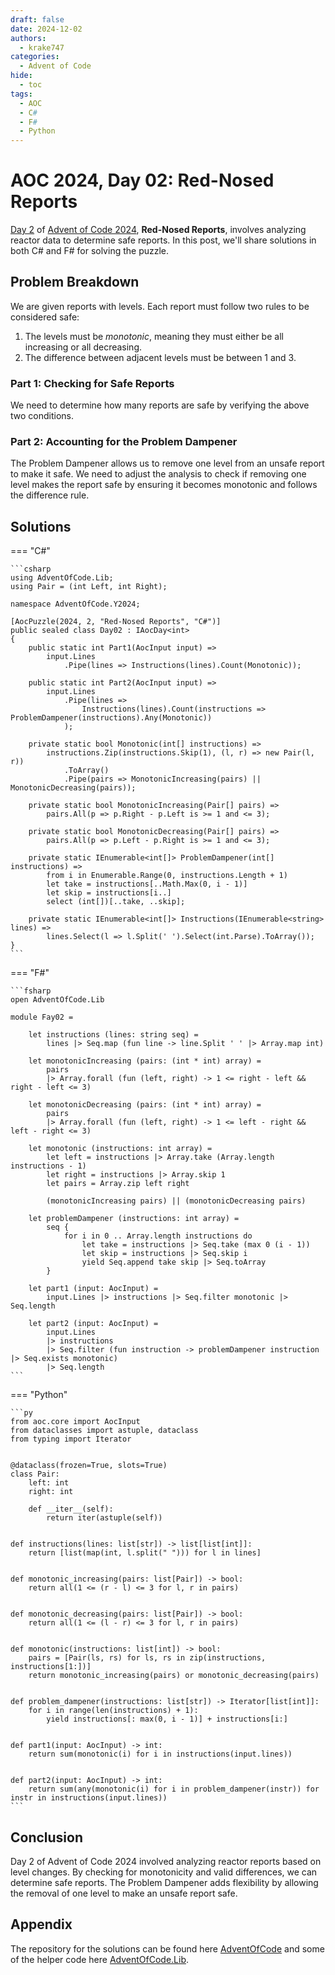 ```yaml
---
draft: false 
date: 2024-12-02
authors:
  - krake747
categories:
  - Advent of Code
hide:
  - toc
tags:
  - AOC
  - C#
  - F#
  - Python
---
```


# AOC 2024, Day 02: Red-Nosed Reports

[Day 2](https://adventofcode.com/2024/day/2) of [Advent of Code 2024](https://adventofcode.com/2024/), **Red-Nosed Reports**, involves analyzing reactor data to determine safe reports.
In this post, we'll share solutions in both C# and F# for solving the puzzle.

<!-- more -->

## Problem Breakdown

We are given reports with levels. Each report must follow two rules to be considered safe:

1. The levels must be *monotonic*, meaning they must either be all increasing or all decreasing.
2. The difference between adjacent levels must be between 1 and 3.

### **Part 1**: Checking for Safe Reports

We need to determine how many reports are safe by verifying the above two conditions.

### **Part 2**: Accounting for the Problem Dampener

The Problem Dampener allows us to remove one level from an unsafe report to make it safe.
We need to adjust the analysis to check if removing one level makes the report safe by ensuring it becomes monotonic and follows the difference rule.

## Solutions

=== "C#"

    ```csharp
    using AdventOfCode.Lib;
    using Pair = (int Left, int Right);

    namespace AdventOfCode.Y2024;

    [AocPuzzle(2024, 2, "Red-Nosed Reports", "C#")]
    public sealed class Day02 : IAocDay<int>
    {
        public static int Part1(AocInput input) => 
            input.Lines
                .Pipe(lines => Instructions(lines).Count(Monotonic));

        public static int Part2(AocInput input) =>         
            input.Lines
                .Pipe(lines => 
                    Instructions(lines).Count(instructions => ProblemDampener(instructions).Any(Monotonic))
                );
        
        private static bool Monotonic(int[] instructions) =>
            instructions.Zip(instructions.Skip(1), (l, r) => new Pair(l, r))
                .ToArray()
                .Pipe(pairs => MonotonicIncreasing(pairs) || MonotonicDecreasing(pairs));
        
        private static bool MonotonicIncreasing(Pair[] pairs) =>
            pairs.All(p => p.Right - p.Left is >= 1 and <= 3);
        
        private static bool MonotonicDecreasing(Pair[] pairs) =>
            pairs.All(p => p.Left - p.Right is >= 1 and <= 3);
        
        private static IEnumerable<int[]> ProblemDampener(int[] instructions) =>
            from i in Enumerable.Range(0, instructions.Length + 1)
            let take = instructions[..Math.Max(0, i - 1)]
            let skip = instructions[i..]
            select (int[])[..take, ..skip];
        
        private static IEnumerable<int[]> Instructions(IEnumerable<string> lines) => 
            lines.Select(l => l.Split(' ').Select(int.Parse).ToArray());
    }
    ```

=== "F#"

    ```fsharp
    open AdventOfCode.Lib

    module Fay02 =

        let instructions (lines: string seq) =
            lines |> Seq.map (fun line -> line.Split ' ' |> Array.map int)

        let monotonicIncreasing (pairs: (int * int) array) =
            pairs
            |> Array.forall (fun (left, right) -> 1 <= right - left && right - left <= 3)

        let monotonicDecreasing (pairs: (int * int) array) =
            pairs
            |> Array.forall (fun (left, right) -> 1 <= left - right && left - right <= 3)

        let monotonic (instructions: int array) =
            let left = instructions |> Array.take (Array.length instructions - 1)
            let right = instructions |> Array.skip 1
            let pairs = Array.zip left right

            (monotonicIncreasing pairs) || (monotonicDecreasing pairs)

        let problemDampener (instructions: int array) =
            seq {
                for i in 0 .. Array.length instructions do
                    let take = instructions |> Seq.take (max 0 (i - 1))
                    let skip = instructions |> Seq.skip i
                    yield Seq.append take skip |> Seq.toArray
            }

        let part1 (input: AocInput) =
            input.Lines |> instructions |> Seq.filter monotonic |> Seq.length

        let part2 (input: AocInput) =
            input.Lines
            |> instructions
            |> Seq.filter (fun instruction -> problemDampener instruction |> Seq.exists monotonic)
            |> Seq.length
    ```

=== "Python"

    ```py
    from aoc.core import AocInput
    from dataclasses import astuple, dataclass
    from typing import Iterator


    @dataclass(frozen=True, slots=True)
    class Pair:
        left: int
        right: int

        def __iter__(self):
            return iter(astuple(self))


    def instructions(lines: list[str]) -> list[list[int]]:
        return [list(map(int, l.split(" "))) for l in lines]


    def monotonic_increasing(pairs: list[Pair]) -> bool:
        return all(1 <= (r - l) <= 3 for l, r in pairs)


    def monotonic_decreasing(pairs: list[Pair]) -> bool:
        return all(1 <= (l - r) <= 3 for l, r in pairs)


    def monotonic(instructions: list[int]) -> bool:
        pairs = [Pair(ls, rs) for ls, rs in zip(instructions, instructions[1:])]
        return monotonic_increasing(pairs) or monotonic_decreasing(pairs)


    def problem_dampener(instructions: list[str]) -> Iterator[list[int]]:
        for i in range(len(instructions) + 1):
            yield instructions[: max(0, i - 1)] + instructions[i:]


    def part1(input: AocInput) -> int:
        return sum(monotonic(i) for i in instructions(input.lines))


    def part2(input: AocInput) -> int:
        return sum(any(monotonic(i) for i in problem_dampener(instr)) for instr in instructions(input.lines))
    ```

## Conclusion 

Day 2 of Advent of Code 2024 involved analyzing reactor reports based on level changes. By checking for monotonicity and valid differences, we can determine safe reports. The Problem Dampener adds flexibility by allowing the removal of one level to make an unsafe report safe.

## Appendix

The repository for the solutions can be found here [AdventOfCode](https://github.com/krake747/csharp-advent-of-code/) 
and some of the helper code here [AdventOfCode.Lib](https://krake747.github.io/krake-blog/snippets/aoc/library/).
